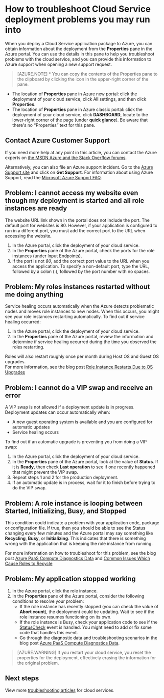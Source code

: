 <properties
 pageTitle="Troubleshoot Cloud Service deployment problems | Microsoft Azure"
 description="There are a few common problems you may run into when deploying a Cloud Service to Azure. This article provides solutions to some of them."
   services="cloud-services"
   documentationCenter=""
   authors="dalechen"
   manager="msmets"
   editor=""
   tags="top-support-issue"/>
<tags
   ms.service="cloud-services"
   ms.devlang="na"
   ms.topic="article"
   ms.tgt_pltfrm="na"
   ms.workload="tbd"
   ms.date="1/07/2016"
   ms.author="daleche" />

# How to troubleshoot Cloud Service deployment problems you may run into

When you deploy a Cloud Service application package to Azure, you can obtain information about the deployment from the **Properties** pane in the Azure portal. You can use the details in this pane to help you troubleshoot problems with the cloud service, and you can provide this information to Azure support when opening a new support request.

> [AZURE.NOTE] * You can copy the contents of the Properties pane to the clipboard by clicking the icon in the upper-right corner of the pane.
* The location of **Properties** pane in Azure new portal: click the deployment of your cloud service, click All settings, and then click **Properties**.
* The location of **Properties** pane in Azure classic portal: click the deployment of your cloud service, click **DASHBOARD**, locate to the lower-right corner of the page (under **quick glance**). Be aware that there's no “Properties” text for this pane.

## Contact Azure Customer Support

If you need more help at any point in this article, you can contact the Azure experts on [the MSDN Azure and the Stack Overflow forums](http://azure.microsoft.com/support/forums/).

Alternatively, you can also file an Azure support incident. Go to the [Azure Support site](http://azure.microsoft.com/support/options/) and click on **Get Support**. For information about using Azure Support, read the [Microsoft Azure Support FAQ](http://azure.microsoft.com/support/faq/).



## Problem: I cannot access my website even though my deployment is started and all role instances are ready

The website URL link shown in the portal does not include the port. The default port for websites is 80. However, if your application is configured to run in a different port, you must add the correct port to the URL when accessing the website.

1. In the Azure portal, click the deployment of your cloud service.
2. In the **Properties** pane of the Azure portal, check the ports for the role instances (under Input Endpoints).
3. If the port is not *80*, add the correct port value to the URL when you access the application. To specify a non-default port, type the URL, followed by a colon (:), followed by the port number with no spaces.

## Problem: My roles instances restarted without me doing anything

Service healing occurs automatically when the Azure detects problematic nodes and moves role instances to new nodes. When this occurs, you might see your role instances restarting automatically. To find out if service healing occurred:

1. In the Azure portal, click the deployment of your cloud service.
2. In the **Properties** pane of the Azure portal, review the information and determine if service healing occurred during the time you observed the roles restarting.

Roles will also restart roughly once per month during Host OS and Guest OS upgrades.  
For more information, see the blog post [Role Instance Restarts Due to OS Upgrades](http://blogs.msdn.com/b/kwill/archive/2012/09/19/role-instance-restarts-due-to-os-upgrades.aspx)

## Problem: I cannot do a VIP swap and receive an error

A VIP swap is not allowed if a deployment update is in progress. Deployment updates can occur automatically when:

* A new guest operating system is available and you are configured for automatic updates
* Service healing occurs

To find out if an automatic upgrade is preventing you from doing a VIP swap:

1. In the Azure portal, click the deployment of your cloud service.
2. In the **Properties** pane of the Azure portal, look at the value of **Status**. If it is **Ready**, then check **Last operation** to see if one recently happened that might prevent the VIP swap.
3. Repeat steps 1 and 2 for the production deployment.
4. If an automatic update is in process, wait for it to finish before trying to do the VIP swap.

## Problem: A role instance is looping between Started, Initializing, Busy, and Stopped

This condition could indicate a problem with your application code, package or configuration file. If true, then you should be able to see the Status changing every few minutes and the Azure portal may say something like **Recycling**, **Busy**, or **Initializing**. This indicates that there is something wrong with the application that is keeping the role instance from running.

For more information on how to troubleshoot for this problem, see the blog post [Azure PaaS Compute Diagnostics Data] and [Common Issues Which Cause Roles to Recycle](cloud-services-troubleshoot-common-issues-which-cause-roles-recycle.md)

## Problem: My application stopped working

1. In the Azure portal, click the role instance.
2. In the **Properties** pane of the Azure portal, consider the following conditions to resolve your problem:
   * If the role instance has recently stopped (you can check the value of **Abort count**), the deployment could be updating. Wait to see if the role instance resumes functioning on its own.
   * If the role instance is Busy, check your application code to see if the [StatusCheck](https://msdn.microsoft.com/library/microsoft.windowsazure.serviceruntime.roleenvironment.statuscheck) event is handled. You might need to add or fix some code that handles this event.
   * Go through the diagnostic data and troubleshooting scenarios in the blog post [Azure PaaS Compute Diagnostics Data].

>[AZURE.WARNING] If you restart your cloud service, you reset the properties for the deployment, effectively erasing the information for the original problem.

## Next steps

View more [troubleshooting articles](..\?tag=top-support-issue&service=cloud-services) for cloud services.


[Azure PaaS Compute Diagnostics Data]: http://blogs.msdn.com/b/kwill/archive/2013/08/09/windows-azure-paas-compute-diagnostics-data.aspx
